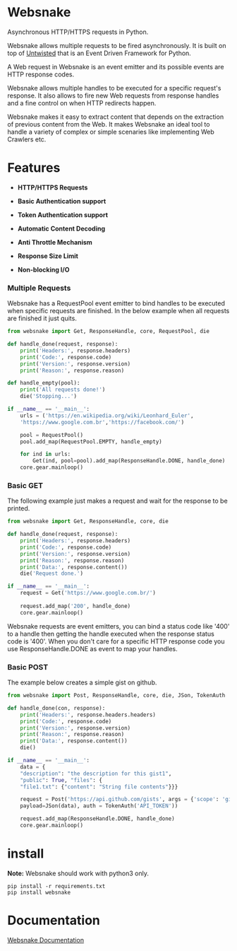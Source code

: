 # Websnake

Asynchronous HTTP/HTTPS requests in Python.

Websnake allows multiple requests to be fired asynchronously. It is built on top of 
[Untwisted](https://github.com/untwisted/untwisted/) that is an Event Driven Framework for Python.

A Web request in Websnake is an event emitter and its possible events are HTTP
response codes.  

Websnake allows multiple handles to be executed for a specific request's response. 
It also allows to fire new Web requests from response handles and a fine control on when
HTTP redirects happen. 

Websnake makes it easy to extract content that depends on the extraction of previous content from the Web.
It makes Websnake an ideal tool to handle a variety of complex or simple scenaries like 
implementing Web Crawlers etc.

# Features

- **HTTP/HTTPS Requests**

- **Basic Authentication support**

- **Token Authentication support**

- **Automatic Content Decoding**

- **Anti Throttle Mechanism**
    
- **Response Size Limit**

- **Non-blocking I/O**

### Multiple Requests

Websnake has a RequestPool event emitter to bind handles to be executed when specific
requests are finished. In the below example when all requests are finished it just quits.

~~~python
from websnake import Get, ResponseHandle, core, RequestPool, die

def handle_done(request, response):
    print('Headers:', response.headers)
    print('Code:', response.code)
    print('Version:', response.version)
    print('Reason:', response.reason) 

def handle_empty(pool):
    print('All requests done!')
    die('Stopping...')

if __name__ == '__main__':
    urls = ('https://en.wikipedia.org/wiki/Leonhard_Euler', 
    'https://www.google.com.br','https://facebook.com/') 

    pool = RequestPool()
    pool.add_map(RequestPool.EMPTY, handle_empty)

    for ind in urls:
        Get(ind, pool=pool).add_map(ResponseHandle.DONE, handle_done)
    core.gear.mainloop()
~~~

### Basic GET 

The following example just makes a request and wait for the response to be printed.

~~~python
from websnake import Get, ResponseHandle, core, die

def handle_done(request, response):
    print('Headers:', response.headers)
    print('Code:', response.code)
    print('Version:', response.version)
    print('Reason:', response.reason) 
    print('Data:', response.content())
    die('Request done.')

if __name__ == '__main__':
    request = Get('https://www.google.com.br/')
    
    request.add_map('200', handle_done)
    core.gear.mainloop()
~~~

Websnake requests are event emitters, you can bind a status code like '400' to a handle
then getting the handle executed when the response status code is '400'. When you don't care
for a specific HTTP response code you use ResponseHandle.DONE as event to map your handles.

### Basic POST 

The example below creates a simple gist on github.

~~~python
from websnake import Post, ResponseHandle, core, die, JSon, TokenAuth

def handle_done(con, response):
    print('Headers:', response.headers.headers)
    print('Code:', response.code)
    print('Version:', response.version)
    print('Reason:', response.reason) 
    print('Data:', response.content())
    die()

if __name__ == '__main__':
    data = {
    "description": "the description for this gist1",
    "public": True, "files": {
    "file1.txt": {"content": "String file contents"}}}

    request = Post('https://api.github.com/gists', args = {'scope': 'gist'},
    payload=JSon(data), auth = TokenAuth('API_TOKEN'))

    request.add_map(ResponseHandle.DONE, handle_done)
    core.gear.mainloop()
~~~

# install

**Note:** Websnake should work with python3 only.

~~~
pip install -r requirements.txt
pip install websnake
~~~

Documentation
=============

[Websnake Documentation](https://github.com/untwisted/websnake/wiki)
